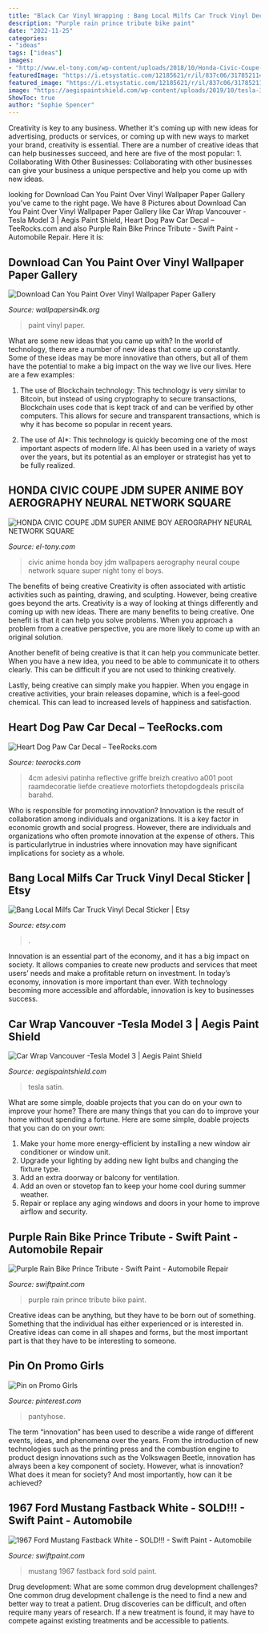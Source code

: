 ```yaml
---
title: "Black Car Vinyl Wrapping : Bang Local Milfs Car Truck Vinyl Decal Sticker"
description: "Purple rain prince tribute bike paint"
date: "2022-11-25"
categories:
- "ideas"
tags: ["ideas"]
images:
- "http://www.el-tony.com/wp-content/uploads/2018/10/Honda-Civic-Coupe-JDM-Super-Anime-Boy-Aerography-Neural-Network-Square-Night-City-Art-Car-2018-Blue-Colors-4K-Wallpapers-design-by-Tony-Kokhan-www.el-tony.com-image.jpg"
featuredImage: "https://i.etsystatic.com/12185621/r/il/837c06/3178521147/il_fullxfull.3178521147_55hy.jpg"
featured_image: "https://i.etsystatic.com/12185621/r/il/837c06/3178521147/il_fullxfull.3178521147_55hy.jpg"
image: "https://aegispaintshield.com/wp-content/uploads/2019/10/tesla-3-white-3.jpg"
ShowToc: true
author: "Sophie Spencer"
---
```



Creativity is key to any business. Whether it's coming up with new ideas for advertising, products or services, or coming up with new ways to market your brand, creativity is essential. There are a number of creative ideas that can help businesses succeed, and here are five of the most popular: 1. Collaborating With Other Businesses: Collaborating with other businesses can give your business a unique perspective and help you come up with new ideas.

	

		
looking for Download Can You Paint Over Vinyl Wallpaper Paper Gallery you've came to the right page. We have 8 Pictures about Download Can You Paint Over Vinyl Wallpaper Paper Gallery like Car Wrap Vancouver -Tesla Model 3 | Aegis Paint Shield, Heart Dog Paw Car Decal – TeeRocks.com and also Purple Rain Bike Prince Tribute - Swift Paint - Automobile Repair. Here it is:
		
    
## Download Can You Paint Over Vinyl Wallpaper Paper Gallery

<img loading=lazy src="https://assets.wallpapersin4k.org/uploads/2017/04/Can-You-Paint-Over-Vinyl-Wallpaper-Paper-2.jpg" onerror="this.onerror=null;this.src='https://tse4.mm.bing.net/th?id=OIP.k-DWh_xUqJyoMnYvtpLC1AHaLG&amp;pid=15.1';" alt="Download Can You Paint Over Vinyl Wallpaper Paper Gallery">

_Source: wallpapersin4k.org_

>paint vinyl paper. 

	

What are some new ideas that you came up with?
In the world of technology, there are a number of new ideas that come up constantly. Some of these ideas may be more innovative than others, but all of them have the potential to make a big impact on the way we live our lives. Here are a few examples:
1. The use of Blockchain technology: This technology is very similar to Bitcoin, but instead of using cryptography to secure transactions, Blockchain uses code that is kept track of and can be verified by other computers. This allows for secure and transparent transactions, which is why it has become so popular in recent years.

2. The use of AI*: This technology is quickly becoming one of the most important aspects of modern life. AI has been used in a variety of ways over the years, but its potential as an employer or strategist has yet to be fully realized.

    
## HONDA CIVIC COUPE JDM SUPER ANIME BOY AEROGRAPHY NEURAL NETWORK SQUARE

<img loading=lazy src="http://www.el-tony.com/wp-content/uploads/2018/10/Honda-Civic-Coupe-JDM-Super-Anime-Boy-Aerography-Neural-Network-Square-Night-City-Art-Car-2018-Blue-Colors-4K-Wallpapers-design-by-Tony-Kokhan-www.el-tony.com-image.jpg" onerror="this.onerror=null;this.src='https://tse3.mm.bing.net/th?id=OIP._Zvz6FmM-9oWnO-GmTYEOAHaEK&amp;pid=15.1';" alt="HONDA CIVIC COUPE JDM SUPER ANIME BOY AEROGRAPHY NEURAL NETWORK SQUARE">

_Source: el-tony.com_

>civic anime honda boy jdm wallpapers aerography neural coupe network square super night tony el boys. 

	

The benefits of being creative
Creativity is often associated with artistic activities such as painting, drawing, and sculpting. However, being creative goes beyond the arts. Creativity is a way of looking at things differently and coming up with new ideas.
There are many benefits to being creative. One benefit is that it can help you solve problems. When you approach a problem from a creative perspective, you are more likely to come up with an original solution.

Another benefit of being creative is that it can help you communicate better. When you have a new idea, you need to be able to communicate it to others clearly. This can be difficult if you are not used to thinking creatively.

Lastly, being creative can simply make you happier. When you engage in creative activities, your brain releases dopamine, which is a feel-good chemical. This can lead to increased levels of happiness and satisfaction.

    
## Heart Dog Paw Car Decal – TeeRocks.com

<img loading=lazy src="https://cdn.shopify.com/s/files/1/0943/8800/products/product-image-229423870_2048x2048.jpg?v=1571438779" onerror="this.onerror=null;this.src='https://tse3.mm.bing.net/th?id=OIP.wremLEpUlh47oitXElP-1QHaHa&amp;pid=15.1';" alt="Heart Dog Paw Car Decal – TeeRocks.com">

_Source: teerocks.com_

>4cm adesivi patinha reflective griffe breizh creativo a001 poot raamdecoratie liefde creatieve motorfiets thetopdogdeals priscila barahd. 

	

Who is responsible for promoting innovation?
Innovation is the result of collaboration among individuals and organizations. It is a key factor in economic growth and social progress. However, there are individuals and organizations who often promote innovation at the expense of others. This is particularlytrue in industries where innovation may have significant implications for society as a whole.

    
## Bang Local Milfs Car Truck Vinyl Decal Sticker | Etsy

<img loading=lazy src="https://i.etsystatic.com/12185621/r/il/837c06/3178521147/il_fullxfull.3178521147_55hy.jpg" onerror="this.onerror=null;this.src='https://tse2.mm.bing.net/th?id=OIP.T5jkbHKYitUmSIyVN82fCwHaJ4&amp;pid=15.1';" alt="Bang Local Milfs Car Truck Vinyl Decal Sticker | Etsy">

_Source: etsy.com_

>. 

	

Innovation is an essential part of the economy, and it has a big impact on society. It allows companies to create new products and services that meet users’ needs and make a profitable return on investment. In today’s economy, innovation is more important than ever. With technology becoming more accessible and affordable, innovation is key to businesses success.

    
## Car Wrap Vancouver -Tesla Model 3 | Aegis Paint Shield

<img loading=lazy src="https://aegispaintshield.com/wp-content/uploads/2019/10/tesla-3-white-3.jpg" onerror="this.onerror=null;this.src='https://tse2.mm.bing.net/th?id=OIP._EE4RpMSCMucAgLnQc3JYwHaJ5&amp;pid=15.1';" alt="Car Wrap Vancouver -Tesla Model 3 | Aegis Paint Shield">

_Source: aegispaintshield.com_

>tesla satin. 

	

What are some simple, doable projects that you can do on your own to improve your home?
There are many things that you can do to improve your home without spending a fortune. Here are some simple, doable projects that you can do on your own:
1. Make your home more energy-efficient by installing a new window air conditioner or window unit.
2. Upgrade your lighting by adding new light bulbs and changing the fixture type.
3. Add an extra doorway or balcony for ventilation. 
4. Add an oven or stovetop fan to keep your home cool during summer weather. 
5. Repair or replace any aging windows and doors in your home to improve airflow and security.

    
## Purple Rain Bike Prince Tribute - Swift Paint - Automobile Repair

<img loading=lazy src="https://swiftpaint.com/wp-content/uploads/2017/12/IMG_6767-ok-min.jpg" onerror="this.onerror=null;this.src='https://tse4.mm.bing.net/th?id=OIP.rd_uN8LH587iNrURcT0dSAHaE8&amp;pid=15.1';" alt="Purple Rain Bike Prince Tribute - Swift Paint - Automobile Repair">

_Source: swiftpaint.com_

>purple rain prince tribute bike paint. 

	

Creative ideas can be anything, but they have to be born out of something. Something that the individual has either experienced or is interested in. Creative ideas can come in all shapes and forms, but the most important part is that they have to be interesting to someone.

    
## Pin On Promo Girls

<img loading=lazy src="https://i.pinimg.com/736x/4c/02/1a/4c021a6d02d9076e6ba848d6a3ed54d3.jpg" onerror="this.onerror=null;this.src='https://tse2.mm.bing.net/th?id=OIP.WQXrqnMkvt2xf_ChkmXW9QHaLH&amp;pid=15.1';" alt="Pin on Promo Girls">

_Source: pinterest.com_

>pantyhose. 

	

The term “innovation” has been used to describe a wide range of different events, ideas, and phenomena over the years. From the introduction of new technologies such as the printing press and the combustion engine to product design innovations such as the Volkswagen Beetle, innovation has always been a key component of society. However, what is innovation? What does it mean for society? And most importantly, how can it be achieved?

    
## 1967 Ford Mustang Fastback White - SOLD!!! - Swift Paint - Automobile

<img loading=lazy src="https://swiftpaint.com/wp-content/uploads/2017/12/1967-mustang-fastback-white-06.jpg" onerror="this.onerror=null;this.src='https://tse2.mm.bing.net/th?id=OIP.UMgVpfp5i6QNeccwMyU_PwHaEK&amp;pid=15.1';" alt="1967 Ford Mustang Fastback White - SOLD!!! - Swift Paint - Automobile">

_Source: swiftpaint.com_

>mustang 1967 fastback ford sold paint. 

	

Drug development: What are some common drug development challenges?
One common drug development challenge is the need to find a new and better way to treat a patient. Drug discoveries can be difficult, and often require many years of research. If a new treatment is found, it may have to compete against existing treatments and be accessible to patients.

